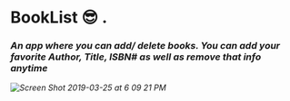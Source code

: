# BookList    😎 . 
 <h3><em>An app where you can add/ delete books.
 You can add your favorite Author, Title, ISBN# as well as remove that info anytime<em></h3>



![Screen Shot 2019-03-25 at 6 09 21 PM](https://user-images.githubusercontent.com/37090867/54957449-2d133e00-4f29-11e9-81c3-f10473d3ad3b.png)
